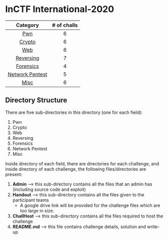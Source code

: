 # InCTF International-2020

|Category|# of challs|
|:-:|:-:|
|[Pwn](Pwn/)|6|
|[Crypto](Crypto/)|6|
|[Web](Web/)|6|
|[Reversing](Reversing/)|7|
|[Forensics](Forensics/)|4|
|[Network Pentest](Network%20Pentest/)|5|
|[Misc](Misc/)|6|

## Directory Structure
There are five sub-directories in this directory (one for each field):
1. Pwn
2. Crypto
3. Web
4. Reversing
5. Forensics
6. Network Pentest
7. Misc

Inside directory of each field, there are directories for each challenge, and inside directory of each challenge, the following files/directories are present:
1. **Admin** --> this sub-directory contains all the files that an admin has (including source code and exploit)
2. **Handout** --> this sub-directory contains all the files given to the participant teams
    + A google drive link will be provided for the challenge files which are too large in size.
3. **ChallHost** --> this sub-directory contains all the files required to host the challenge
4. **README.md** --> this file contains challenge details, solution and write-up
